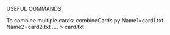USEFUL COMMANDS

To combine multiple cards: 
combineCards.py Name1=card1.txt Name2=card2.txt .... > card.txt 